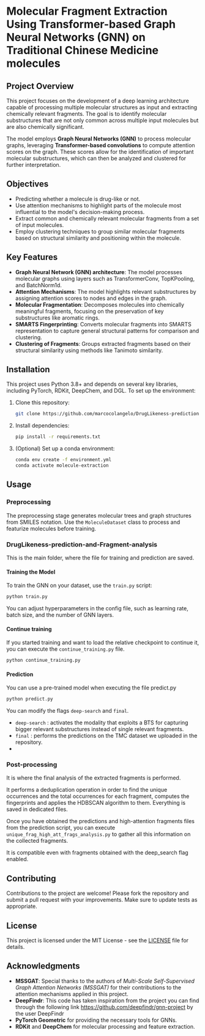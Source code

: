 # Molecular Fragment Extraction Using Transformer-based Graph Neural Networks (GNN) on Traditional Chinese Medicine molecules

## Project Overview

This project focuses on the development of a deep learning architecture capable of processing multiple molecular structures as input and extracting chemically relevant fragments. The goal is to identify molecular substructures that are not only common across multiple input molecules but are also chemically significant.

The model employs **Graph Neural Networks (GNN)** to process molecular graphs, leveraging **Transformer-based convolutions** to compute attention scores on the graph. These scores allow for the identification of important molecular substructures, which can then be analyzed and clustered for further interpretation.

## Objectives

- Predicting whether a molecule is drug-like or not.
- Use attention mechanisms to highlight parts of the molecule most influential to the model's decision-making process.
- Extract common and chemically relevant molecular fragments from a set of input molecules.
- Employ clustering techniques to group similar molecular fragments based on structural similarity and positioning within the molecule.

## Key Features

- **Graph Neural Network (GNN) architecture**: The model processes molecular graphs using layers such as TransformerConv, TopKPooling, and BatchNorm1d.
- **Attention Mechanisms**: The model highlights relevant substructures by assigning attention scores to nodes and edges in the graph.
- **Molecular Fragmentation**: Decomposes molecules into chemically meaningful fragments, focusing on the preservation of key substructures like aromatic rings.
- **SMARTS Fingerprinting**: Converts molecular fragments into SMARTS representation to capture general structural patterns for comparison and clustering.
- **Clustering of Fragments**: Groups extracted fragments based on their structural similarity using methods like Tanimoto similarity.

## Installation

This project uses Python 3.8+ and depends on several key libraries, including PyTorch, RDKit, DeepChem, and DGL. To set up the environment:

1. Clone this repository:

   ```bash
   git clone https://github.com/marcocolangelo/DrugLikeness-prediction-and-Fragment-analysis
   ```

2. Install dependencies:

   ```bash
   pip install -r requirements.txt
   ```

3. (Optional) Set up a conda environment:

   ```bash
   conda env create -f environment.yml
   conda activate molecule-extraction
   ```

## Usage

### Preprocessing

The preprocessing stage generates molecular trees and graph structures from SMILES notation. Use the `MoleculeDataset` class to process and featurize molecules before training.


### DrugLikeness-prediction-and-Fragment-analysis
This is the main folder, where the file for training and prediction are saved.

#### Training the Model  

To train the GNN on your dataset, use the `train.py` script:

```bash
python train.py 
```

You can adjust hyperparameters in the config file, such as learning rate, batch size, and the number of GNN layers.


#### Continue training

If you started training and want to load the relative checkpoint to continue it, you can execute the `continue_training.py` file.

```bash
python continue_training.py 
```


#### Prediction

You can use a pre-trained model when executing the file predict.py

```bash
python predict.py 
```

You can modify the flags `deep-search` and `final`.
- `deep-search` : activates the modality that exploits a BTS for capturing bigger relevant substructures instead of single relevant fragments.
- `final` : performs the predictions on the TMC dataset we uploaded in the repository.
- 


### Post-processing

It is where the final analysis of the extracted fragments is performed. 

It performs a deduplication operation in order to find the unique occurrences and the total occurrences for each fragment, computes the fingerprints and applies the HDBSCAN algorithm to them. Everything is saved in dedicated files.

Once you have obtained the predictions and high-attention fragments files from the prediction script, you can execute `unique_frag_high_att_frags_analysis.py` to gather all this information on the collected fragments. 

It is compatible even with fragments obtained with the deep_search flag enabled.

## Contributing

Contributions to the project are welcome! Please fork the repository and submit a pull request with your improvements. Make sure to update tests as appropriate.

## License

This project is licensed under the MIT License - see the [LICENSE](LICENSE) file for details.

## Acknowledgments

- **MSSGAT**: Special thanks to the authors of *Multi-Scale Self-Supervised Graph Attention Networks (MSSGAT)* for their contributions to the attention mechanisms applied in this project.
- **DeepFindr**: This code has taken inspiration from the project you can find through the following link https://github.com/deepfindr/gnn-project by the user DeepFindr
- **PyTorch Geometric** for providing the necessary tools for GNNs.
- **RDKit** and **DeepChem** for molecular processing and feature extraction.
